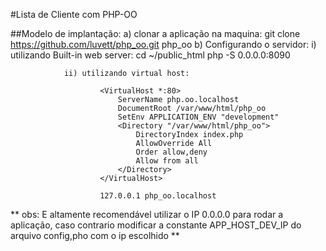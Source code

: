 #Lista de Cliente com PHP-OO

##Modelo de implantação:
        a) clonar a aplicação na maquina:
                git clone https://github.com/luvett/php_oo.git php_oo
        b) Configurando o servidor:
                i) utilizando Built-in web server:
                        cd ~/public_html
                        php -S 0.0.0.0:8090
                   
                ii) utilizando virtual host:

                        <VirtualHost *:80>
                            ServerName php.oo.localhost
                            DocumentRoot /var/www/html/php_oo
                            SetEnv APPLICATION_ENV "development"
                            <Directory "/var/www/html/php_oo">
                                DirectoryIndex index.php
                                AllowOverride All
                                Order allow,deny
                                Allow from all
                            </Directory>
                        </VirtualHost>

                        127.0.0.1 php_oo.localhost
                        
** obs: E altamente recomendável utilizar o IP 0.0.0.0 para rodar a aplicação, caso contrario modificar a constante APP_HOST_DEV_IP do arquivo config,pho com o ip escolhido **                    
